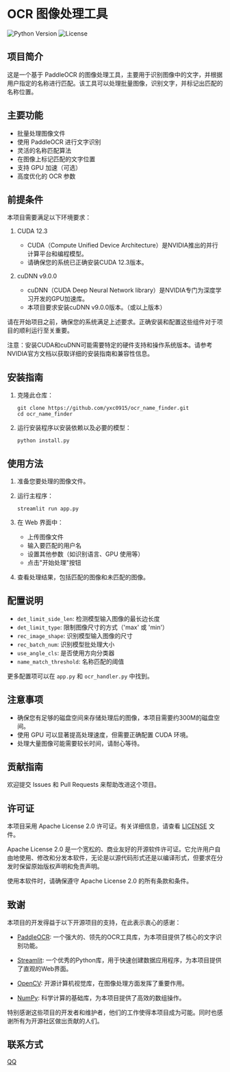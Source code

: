 # OCR 图像处理工具

![Python Version](https://img.shields.io/badge/python-3.12.x-blue.svg)
![License](https://img.shields.io/badge/license-Apache%202.0-green.svg)

## 项目简介

这是一个基于 PaddleOCR 的图像处理工具，主要用于识别图像中的文字，并根据用户指定的名称进行匹配。该工具可以处理批量图像，识别文字，并标记出匹配的名称位置。

## 主要功能

- 批量处理图像文件
- 使用 PaddleOCR 进行文字识别
- 灵活的名称匹配算法
- 在图像上标记匹配的文字位置
- 支持 GPU 加速（可选）
- 高度优化的 OCR 参数

## 前提条件

本项目需要满足以下环境要求：

1. CUDA 12.3
   - CUDA（Compute Unified Device Architecture）是NVIDIA推出的并行计算平台和编程模型。
   - 请确保您的系统已正确安装CUDA 12.3版本。

2. cuDNN v9.0.0
   - cuDNN（CUDA Deep Neural Network library）是NVIDIA专门为深度学习开发的GPU加速库。
   - 本项目要求安装cuDNN v9.0.0版本。（或以上版本）

请在开始项目之前，确保您的系统满足上述要求。正确安装和配置这些组件对于项目的顺利运行至关重要。

注意：安装CUDA和cuDNN可能需要特定的硬件支持和操作系统版本。请参考NVIDIA官方文档以获取详细的安装指南和兼容性信息。


## 安装指南

1. 克隆此仓库：
   ```
   git clone https://github.com/yxc0915/ocr_name_finder.git
   cd ocr_name_finder
   ```

2. 运行安装程序以安装依赖以及必要的模型：
   ```
   python install.py
   ```

## 使用方法

1. 准备您要处理的图像文件。

2. 运行主程序：
   ```
   streamlit run app.py
   ```

3. 在 Web 界面中：
   - 上传图像文件
   - 输入要匹配的用户名
   - 设置其他参数（如识别语言、GPU 使用等）
   - 点击"开始处理"按钮

4. 查看处理结果，包括匹配的图像和未匹配的图像。

## 配置说明

- `det_limit_side_len`: 检测模型输入图像的最长边长度
- `det_limit_type`: 限制图像尺寸的方式（'max' 或 'min'）
- `rec_image_shape`: 识别模型输入图像的尺寸
- `rec_batch_num`: 识别模型批处理大小
- `use_angle_cls`: 是否使用方向分类器
- `name_match_threshold`: 名称匹配的阈值

更多配置项可以在 `app.py` 和 `ocr_handler.py` 中找到。

## 注意事项

- 确保您有足够的磁盘空间来存储处理后的图像，本项目需要约300M的磁盘空间。
- 使用 GPU 可以显著提高处理速度，但需要正确配置 CUDA 环境。
- 处理大量图像可能需要较长时间，请耐心等待。

## 贡献指南

欢迎提交 Issues 和 Pull Requests 来帮助改进这个项目。

## 许可证

本项目采用 Apache License 2.0 许可证。有关详细信息，请查看 [LICENSE](LICENSE) 文件。

Apache License 2.0 是一个宽松的、商业友好的开源软件许可证。它允许用户自由地使用、修改和分发本软件，无论是以源代码形式还是以编译形式，但要求在分发时保留原始版权声明和免责声明。

使用本软件时，请确保遵守 Apache License 2.0 的所有条款和条件。


## 致谢

本项目的开发得益于以下开源项目的支持，在此表示衷心的感谢：

- [PaddleOCR](https://github.com/PaddlePaddle/PaddleOCR): 一个强大的、领先的OCR工具库，为本项目提供了核心的文字识别功能。

- [Streamlit](https://streamlit.io/): 一个优秀的Python库，用于快速创建数据应用程序，为本项目提供了直观的Web界面。

- [OpenCV](https://opencv.org/): 开源计算机视觉库，在图像处理方面发挥了重要作用。

- [NumPy](https://numpy.org/): 科学计算的基础库，为本项目提供了高效的数组操作。


特别感谢这些项目的开发者和维护者，他们的工作使得本项目成为可能。同时也感谢所有为开源社区做出贡献的人们。



## 联系方式

[QQ](http://wpa.qq.com/msgrd?v=3&uin=2692290472&site=qq&menu=yes)

